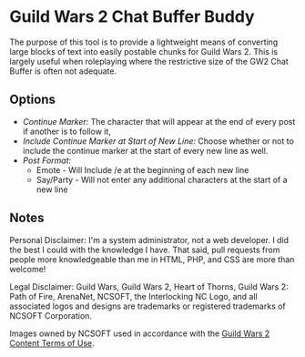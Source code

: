 # Guild Wars 2 Chat Buffer Buddy

The purpose of this tool is to provide a lightweight means of converting large blocks of text into easily postable chunks for Guild Wars 2. This is largely useful when roleplaying where the restrictive size of the GW2 Chat Buffer is often not adequate.

## Options
- *Continue Marker:* The character that will appear at the end of every post if another is to follow it,
- *Include Continue Marker at Start of New Line:* Choose whether or not to include the continue marker at the start of every new line as well.
- *Post Format:*
  - Emote - Will Include /e at the beginning of each new line
  - Say/Party - Will not enter any additional characters at the start of a new line

## Notes
Personal Disclaimer: I'm a system administrator, not a web developer. I did the best I could with the knowledge I have. That said, pull requests from people more knowledgeable than me in HTML, PHP, and CSS are more than welcome!

Legal Disclaimer: Guild Wars, Guild Wars 2, Heart of Thorns, Guild Wars 2: Path of Fire, ArenaNet, NCSOFT, the Interlocking NC Logo, and all associated logos and designs are trademarks or registered trademarks of NCSOFT Corporation.

Images owned by NCSOFT used in accordance with the [Guild Wars 2 Content Terms of Use](https://www.guildwars2.com/en/legal/guild-wars-2-content-terms-of-use/).